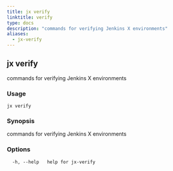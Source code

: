 ```yaml
---
title: jx verify
linktitle: verify
type: docs
description: "commands for verifying Jenkins X environments"
aliases:
  - jx-verify
---
```


## jx verify

commands for verifying Jenkins X environments

### Usage

```
jx verify
```

### Synopsis

commands for verifying Jenkins X environments

### Options

```
  -h, --help   help for jx-verify
```

